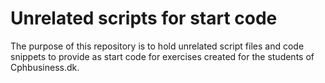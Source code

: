 # Unrelated scripts for start code
The purpose of this repository is to hold unrelated script files and code snippets to provide as start code for exercises created for the students of Cphbusiness.dk.

